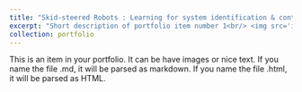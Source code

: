 ```yaml
---
title: "Skid-steered Robots : Learning for system identification & control"
excerpt: "Short description of portfolio item number 1<br/> <img src='images/SkidSteerTN_A.jpg'>"
collection: portfolio
---
```




This is an item in your portfolio. It can be have images or nice text. If you name the file .md, it will be parsed as markdown. If you name the file .html, it will be parsed as HTML. 
